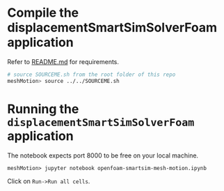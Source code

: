 # Compile the displacementSmartSimSolverFoam application 

Refer to [README.md](/README.md) for requirements.

```bash
# source SOURCEME.sh from the root folder of this repo
meshMotion> source ../../SOURCEME.sh
```

# Running the `displacementSmartSimSolverFoam` application

The notebook expects port 8000 to be free on your local machine.

```
meshMotion> jupyter notebook openfoam-smartsim-mesh-motion.ipynb
```

Click on `Run->Run all cells`.
